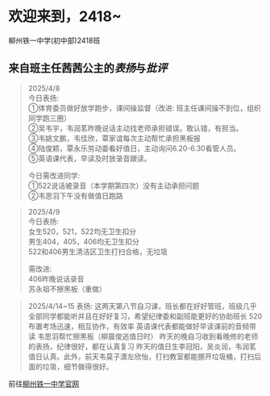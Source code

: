 
# 欢迎来到，2418~
柳州铁一中学(初中部)2418班

## 来自班主任茜茜公主的*表扬*与*批评*

> 2025/4/8  
>今日表扬:  
>①体育委员做好放学跑步，课间操监督（改进: 班主任课间操不到位，组织同学跑三圈）  
>②吴韦宇，韦润茗昨晚说话主动找老师承担错误。敢认错，有担当。  
>③韦姚文鹏，韦佳欣，覃家谊每次主动帮忙承担黑板报  
>④陆俊颖，覃永乐劳动委看好值日，主动询问6.20-6.30看管人员。  
> ⑤英语课代表，早读及时放录音跟读。  
>
>今日需改进同学:  
>①522说话被录音（本学期第四次）没有主动承担问题  
>②韦思羽下午没有做值日跑路  
  
> 2025/4/9  
> 今日表扬:   
> 女生520，521，522均无卫生扣分  
> 男生404，405，406均无卫生扣分  
> 522和406男生清洁区卫生打扫合格，无垃圾
>   
> 需改进:  
> 406昨晚说话录音  
> 苏永祖不擦黑板（重做）  

> 2025/4/14~15
> 表扬:
> 这两天第八节自习课，班长都在好好管班，班级几乎全部同学都能听并且在好好复习，希望纪律委和副班能更好的协助班长
> 520布置考场迅速，相互协作，有效率
> 英语课代表都能做好早读课前的音频带读
> 韦思羽帮忙擦黑板（柳晨俊逃值日时）
> 昨天的晚自习收到看晚修的老师的表扬，纪律很好，都在认真复习
> 昨天的值日生李冠阳，吴炎润，韦润茗值日认真。此外，前天韦莫子潇左欣怡，打扫教室都能挪开垃圾桶，打扫后面的垃圾，细节做得很好。


前往[柳州铁一中学官网](http://ltyz.gx.cn/)
